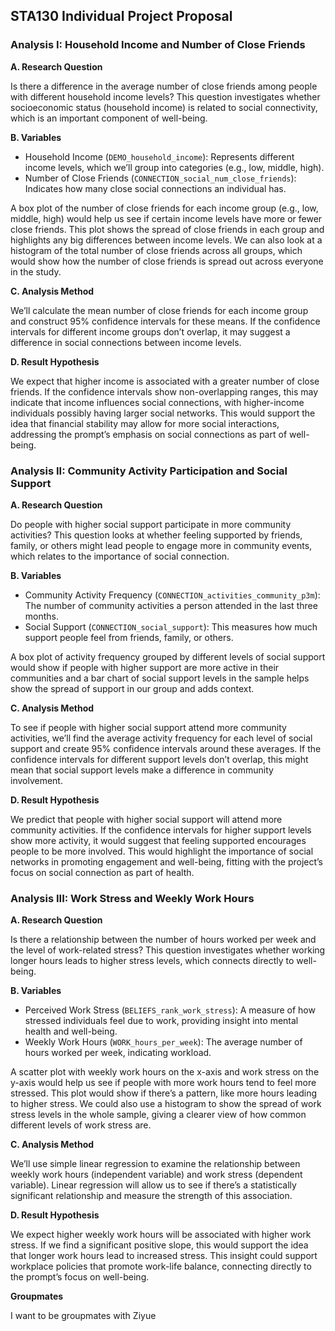## STA130 Individual Project Proposal

### Analysis I: Household Income and Number of Close Friends

**A. Research Question**

Is there a difference in the average number of close friends among people with different household income levels? This question investigates whether socioeconomic status (household income) is related to social connectivity, which is an important component of well-being.

**B. Variables**
- Household Income (`DEMO_household_income`): Represents different income levels, which we’ll group into categories (e.g., low, middle, high).
- Number of Close Friends (`CONNECTION_social_num_close_friends`): Indicates how many close social connections an individual has.

A box plot of the number of close friends for each income group (e.g., low, middle, high) would help us see if certain income levels have more or fewer close friends. This plot shows the spread of close friends in each group and highlights any big differences between income levels. We can also look at a histogram of the total number of close friends across all groups, which would show how the number of close friends is spread out across everyone in the study.
    
**C. Analysis Method**

We’ll calculate the mean number of close friends for each income group and construct 95% confidence intervals for these means. If the confidence intervals for different income groups don’t overlap, it may suggest a difference in social connections between income levels.
    
**D. Result Hypothesis**

We expect that higher income is associated with a greater number of close friends. If the confidence intervals show non-overlapping ranges, this may indicate that income influences social connections, with higher-income individuals possibly having larger social networks. This would support the idea that financial stability may allow for more social interactions, addressing the prompt’s emphasis on social connections as part of well-being.

### Analysis II: Community Activity Participation and Social Support

**A. Research Question**

Do people with higher social support participate in more community activities? This question looks at whether feeling supported by friends, family, or others might lead people to engage more in community events, which relates to the importance of social connection.

**B. Variables**
- Community Activity Frequency (`CONNECTION_activities_community_p3m`): The number of community activities a person attended in the last three months.
- Social Support (`CONNECTION_social_support`): This measures how much support people feel from friends, family, or others.

A box plot of activity frequency grouped by different levels of social support would show if people with higher support are more active in their communities and a bar chart of social support levels in the sample helps show the spread of support in our group and adds context.
    
**C. Analysis Method**

To see if people with higher social support attend more community activities, we’ll find the average activity frequency for each level of social support and create 95% confidence intervals around these averages. If the confidence intervals for different support levels don’t overlap, this might mean that social support levels make a difference in community involvement.
    
**D. Result Hypothesis**

We predict that people with higher social support will attend more community activities. If the confidence intervals for higher support levels show more activity, it would suggest that feeling supported encourages people to be more involved. This would highlight the importance of social networks in promoting engagement and well-being, fitting with the project’s focus on social connection as part of health.

### Analysis III: Work Stress and Weekly Work Hours

**A. Research Question**

Is there a relationship between the number of hours worked per week and the level of work-related stress? This question investigates whether working longer hours leads to higher stress levels, which connects directly to well-being.

**B. Variables**
- Perceived Work Stress (`BELIEFS_rank_work_stress`): A measure of how stressed individuals feel due to work, providing insight into mental health and well-being.
- Weekly Work Hours (`WORK_hours_per_week`): The average number of hours worked per week, indicating workload.

A scatter plot with weekly work hours on the x-axis and work stress on the y-axis would help us see if people with more work hours tend to feel more stressed. This plot would show if there’s a pattern, like more hours leading to higher stress. We could also use a histogram to show the spread of work stress levels in the whole sample, giving a clearer view of how common different levels of work stress are.
    
**C. Analysis Method**

We’ll use simple linear regression to examine the relationship between weekly work hours (independent variable) and work stress (dependent variable). Linear regression will allow us to see if there’s a statistically significant relationship and measure the strength of this association. 
    
**D. Result Hypothesis**

We expect higher weekly work hours will be associated with higher work stress. If we find a significant positive slope, this would support the idea that longer work hours lead to increased stress. This insight could support workplace policies that promote work-life balance, connecting directly to the prompt’s focus on well-being.

**Groupmates**

I want to be groupmates with Ziyue
